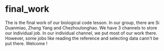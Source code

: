 # final_work
The is the final work of our biological code lesson. In our group, there are Si Duanmiao, Zhang Yang and Chezhoulonghao. We have 3 channels  to store our individual job. 
In our individual channel, we put most of our work there. However, some jobs like reading the reference and selecting data cann't be put there. 
Welcome !

